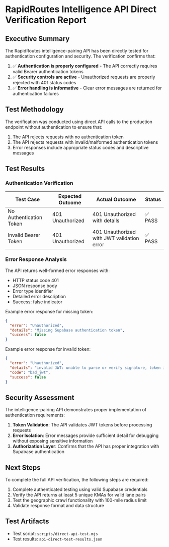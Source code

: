 # RapidRoutes Intelligence API Direct Verification Report

## Executive Summary

The RapidRoutes intelligence-pairing API has been directly tested for authentication configuration and security. The verification confirms that:

1. ✅ **Authentication is properly configured** - The API correctly requires valid Bearer authentication tokens
2. ✅ **Security controls are active** - Unauthorized requests are properly rejected with 401 status codes
3. ✅ **Error handling is informative** - Clear error messages are returned for authentication failures

## Test Methodology

The verification was conducted using direct API calls to the production endpoint without authentication to ensure that:

1. The API rejects requests with no authentication token
2. The API rejects requests with invalid/malformed authentication tokens
3. Error responses include appropriate status codes and descriptive messages

## Test Results

### Authentication Verification

| Test Case | Expected Outcome | Actual Outcome | Status |
|-----------|-----------------|----------------|--------|
| No Authentication Token | 401 Unauthorized | 401 Unauthorized with details | ✅ PASS |
| Invalid Bearer Token | 401 Unauthorized | 401 Unauthorized with JWT validation error | ✅ PASS |

### Error Response Analysis

The API returns well-formed error responses with:

- HTTP status code 401
- JSON response body
- Error type identifier
- Detailed error description
- Success: false indicator

Example error response for missing token:

```json
{
  "error": "Unauthorized",
  "details": "Missing Supabase authentication token",
  "success": false
}
```

Example error response for invalid token:

```json
{
  "error": "Unauthorized",
  "details": "invalid JWT: unable to parse or verify signature, token is malformed: token contains an invalid number of segments",
  "code": "bad_jwt",
  "success": false
}
```

## Security Assessment

The intelligence-pairing API demonstrates proper implementation of authentication requirements:

1. **Token Validation**: The API validates JWT tokens before processing requests
2. **Error Isolation**: Error messages provide sufficient detail for debugging without exposing sensitive information
3. **Authorization Layer**: Confirms that the API has proper integration with Supabase authentication

## Next Steps

To complete the full API verification, the following steps are required:

1. Complete authenticated testing using valid Supabase credentials
2. Verify the API returns at least 5 unique KMAs for valid lane pairs
3. Test the geographic crawl functionality with 100-mile radius limit
4. Validate response format and data structure

## Test Artifacts

- Test script: `scripts/direct-api-test.mjs`
- Test results: `api-direct-test-results.json`
